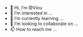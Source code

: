 - 👋 Hi, I’m @Viou
- 👀 I’m interested in ...
- 🌱 I’m currently learning ...
- 💞️ I’m looking to collaborate on ...
- 📫 How to reach me ...

<!---
Viou/Viou is a ✨ special ✨ repository because its `README.md` (this file) appears on your GitHub profile.
You can click the Preview link to take a look at your changes.
--->

